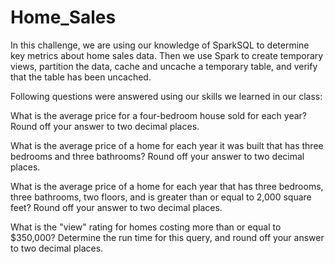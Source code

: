 # Home_Sales

In this challenge, we are using our knowledge of SparkSQL to determine key metrics about home sales data. Then we use Spark to create temporary views, partition the data, cache and uncache a temporary table, and verify that the table has been uncached.

Following questions were answered using our skills we learned in our class:

What is the average price for a four-bedroom house sold for each year? Round off your answer to two decimal places.

What is the average price of a home for each year it was built that has three bedrooms and three bathrooms? Round off your answer to two decimal places.

What is the average price of a home for each year that has three bedrooms, three bathrooms, two floors, and is greater than or equal to 2,000 square feet? Round off your answer to two decimal places.

What is the "view" rating for homes costing more than or equal to $350,000? Determine the run time for this query, and round off your answer to two decimal places.

